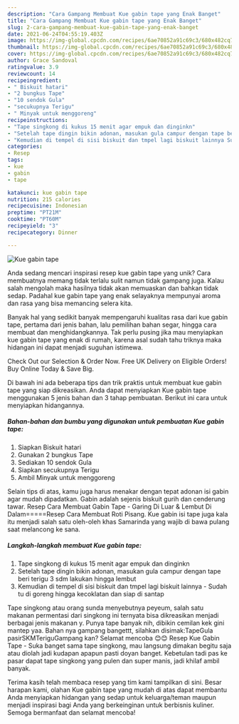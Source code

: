 ```yaml
---
description: "Cara Gampang Membuat Kue gabin tape yang Enak Banget"
title: "Cara Gampang Membuat Kue gabin tape yang Enak Banget"
slug: 2-cara-gampang-membuat-kue-gabin-tape-yang-enak-banget
date: 2021-06-24T04:55:19.403Z
image: https://img-global.cpcdn.com/recipes/6ae70852a91c69c3/680x482cq70/kue-gabin-tape-foto-resep-utama.jpg
thumbnail: https://img-global.cpcdn.com/recipes/6ae70852a91c69c3/680x482cq70/kue-gabin-tape-foto-resep-utama.jpg
cover: https://img-global.cpcdn.com/recipes/6ae70852a91c69c3/680x482cq70/kue-gabin-tape-foto-resep-utama.jpg
author: Grace Sandoval
ratingvalue: 3.9
reviewcount: 14
recipeingredient:
- " Biskuit hatari"
- "2 bungkus Tape"
- "10 sendok Gula"
- "secukupnya Terigu"
- " Minyak untuk menggoreng"
recipeinstructions:
- "Tape singkong di kukus 15 menit agar empuk dan dinginkn"
- "Setelah tape dingin bikin adonan, masukan gula campur dengan tape beri terigu 3 sdm lakukan hingga lembut"
- "Kemudian di tempel di sisi biskuit dan tmpel lagi biskuit lainnya Sudah tu di goreng hingga kecoklatan dan siap di santap"
categories:
- Resep
tags:
- kue
- gabin
- tape

katakunci: kue gabin tape 
nutrition: 215 calories
recipecuisine: Indonesian
preptime: "PT21M"
cooktime: "PT60M"
recipeyield: "3"
recipecategory: Dinner

---
```



![Kue gabin tape](https://img-global.cpcdn.com/recipes/6ae70852a91c69c3/680x482cq70/kue-gabin-tape-foto-resep-utama.jpg)

Anda sedang mencari inspirasi resep kue gabin tape yang unik? Cara membuatnya memang tidak terlalu sulit namun tidak gampang juga. Kalau salah mengolah maka hasilnya tidak akan memuaskan dan bahkan tidak sedap. Padahal kue gabin tape yang enak selayaknya mempunyai aroma dan rasa yang bisa memancing selera kita.

Banyak hal yang sedikit banyak mempengaruhi kualitas rasa dari kue gabin tape, pertama dari jenis bahan, lalu pemilihan bahan segar, hingga cara membuat dan menghidangkannya. Tak perlu pusing jika mau menyiapkan kue gabin tape yang enak di rumah, karena asal sudah tahu triknya maka hidangan ini dapat menjadi suguhan istimewa.

Check Out our Selection &amp; Order Now. Free UK Delivery on Eligible Orders! Buy Online Today &amp; Save Big.


Di bawah ini ada beberapa tips dan trik praktis untuk membuat kue gabin tape yang siap dikreasikan. Anda dapat menyiapkan Kue gabin tape menggunakan 5 jenis bahan dan 3 tahap pembuatan. Berikut ini cara untuk menyiapkan hidangannya.

<!--inarticleads1-->

##### Bahan-bahan dan bumbu yang digunakan untuk pembuatan Kue gabin tape:

1. Siapkan  Biskuit hatari
1. Gunakan 2 bungkus Tape
1. Sediakan 10 sendok Gula
1. Siapkan secukupnya Terigu
1. Ambil  Minyak untuk menggoreng


Selain tips di atas, kamu juga harus menakar dengan tepat adonan isi gabin agar mudah dipadatkan. Gabin adalah sejenis biskuit gurih dan cenderung tawar. Resep Cara Membuat Gabin Tape - Garing Di Luar &amp; Lembut Di Dalam=====Resep Cara Membuat Roti Pisang. Kue gabin isi tape juga kala itu menjadi salah satu oleh-oleh khas Samarinda yang wajib di bawa pulang saat melancong ke sana. 

<!--inarticleads2-->

##### Langkah-langkah membuat Kue gabin tape:

1. Tape singkong di kukus 15 menit agar empuk dan dinginkn
1. Setelah tape dingin bikin adonan, masukan gula campur dengan tape beri terigu 3 sdm lakukan hingga lembut
1. Kemudian di tempel di sisi biskuit dan tmpel lagi biskuit lainnya - Sudah tu di goreng hingga kecoklatan dan siap di santap


Tape singkong atau orang sunda menyebutnya peyeum, salah satu makanan permentasi dari singkong ini ternyata bisa dikreasikan menjadi berbagai jenis makanan y. Punya tape banyak nih, dibikin cemilan kek gini mantep yaa. Bahan nya gampang bangettt, silahkan disimak:TapeGula pasirSKMTeriguGampang kan? Selamat mencoba 😊😊 Resep Kue Gabin Tape - Suka banget sama tape singkong, mau langsung dimakan begitu saja atau diolah jadi kudapan apapun pasti doyan banget. Kebetulan tadi pas ke pasar dapat tape singkong yang pulen dan super manis, jadi khilaf ambil banyak. 

Terima kasih telah membaca resep yang tim kami tampilkan di sini. Besar harapan kami, olahan Kue gabin tape yang mudah di atas dapat membantu Anda menyiapkan hidangan yang sedap untuk keluarga/teman maupun menjadi inspirasi bagi Anda yang berkeinginan untuk berbisnis kuliner. Semoga bermanfaat dan selamat mencoba!

